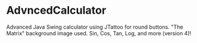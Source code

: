 # AdvncedCalculator
Advanced Java Swing calculator using JTattoo for round buttons.  "The Matrix" background image used.  Sin, Cos, Tan, Log, and more (version 4)!
